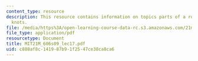 ```yaml
---
content_type: resource
description: This resource contains information on topics parts of a rope and useful
  knots.
file: /media/https%3A/open-learning-course-data-rc.s3.amazonaws.com/21m-606-introduction-to-stagecraft-spring-2009/c888af8c141987b91f2547ce38ca8ca6_MIT21M_606s09_lec17.pdf
file_type: application/pdf
resourcetype: Document
title: MIT21M_606s09_lec17.pdf
uid: c888af8c-1419-87b9-1f25-47ce38ca8ca6
---
```

